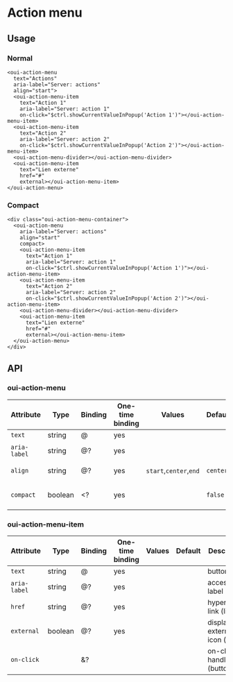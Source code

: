 # Action menu

<component-status cx-design="complete" ux="prototype"></component-status>

## Usage

### Normal

```html:preview
<oui-action-menu
  text="Actions"
  aria-label="Server: actions"
  align="start">
  <oui-action-menu-item
    text="Action 1"
    aria-label="Server: action 1"
    on-click="$ctrl.showCurrentValueInPopup('Action 1')"></oui-action-menu-item>
  <oui-action-menu-item
    text="Action 2"
    aria-label="Server: action 2"
    on-click="$ctrl.showCurrentValueInPopup('Action 2')"></oui-action-menu-item>
  <oui-action-menu-divider></oui-action-menu-divider>
  <oui-action-menu-item
    text="Lien externe"
    href="#"
    external></oui-action-menu-item>
</oui-action-menu>
```

### Compact

```html:preview
<div class="oui-action-menu-container">
  <oui-action-menu
    aria-label="Server: actions"
    align="start"
    compact>
    <oui-action-menu-item
      text="Action 1"
      aria-label="Server: action 1"
      on-click="$ctrl.showCurrentValueInPopup('Action 1')"></oui-action-menu-item>
    <oui-action-menu-item
      text="Action 2"
      aria-label="Server: action 2"
      on-click="$ctrl.showCurrentValueInPopup('Action 2')"></oui-action-menu-item>
    <oui-action-menu-divider></oui-action-menu-divider>
    <oui-action-menu-item
      text="Lien externe"
      href="#"
      external></oui-action-menu-item>
  </oui-action-menu>
</div>
```

## API

### oui-action-menu

| Attribute         | Type            | Binding | One-time binding | Values                    | Default             | Description                        |
| ----              | ----            | ----    | ----             | ----                      | ----                | ----                               |
| `text`            | string          | @       | yes              |                           |                     | button label                       |
| `aria-label`      | string          | @?      | yes              |                           |                     | accessibility label                |
| `align`           | string          | @?      | yes              | `start`,`center`,`end`    | `center`            | menu alignment                     |
| `compact`         | boolean         | <?      | yes              |                           | `false`             | use the compact button             |

### oui-action-menu-item

| Attribute         | Type            | Binding | One-time binding | Values                    | Default             | Description                        |
| ----              | ----            | ----    | ----             | ----                      | ----                | ----                               |
| `text`            | string          | @       | yes              |                           |                     | button label                       |
| `aria-label`      | string          | @?      | yes              |                           |                     | accessibility label                |
| `href`            | string          | @?      | yes              |                           |                     | hypertext link (link)              |
| `external`        | boolean         | @?      | yes              |                           |                     | display external icon (link)       |
| `on-click`        |                 | &?      |                  |                           |                     | on-click handler (button)          |
